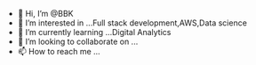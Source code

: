 - 👋 Hi, I’m @BBK
- 👀 I’m interested in ...Full stack development,AWS,Data science
- 🌱 I’m currently learning ...Digital Analytics
- 💞️ I’m looking to collaborate on ...
- 📫 How to reach me ...

<!---
Babakrishna/Babakrishna is a ✨ special ✨ repository because its `README.md` (this file) appears on your GitHub profile.
You can click the Preview link to take a look at your changes.
--->
